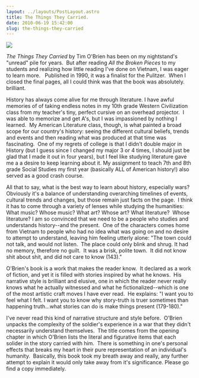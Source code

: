 ```yaml
---
layout: ../layouts/PostLayout.astro
title: The Things They Carried.
date: 2010-06-19 15:42:00
slug: the-things-they-carried
---
```


[![](http://sarahmccoy.files.wordpress.com/2010/01/things_they_carried.jpg)](http://sarahmccoy.files.wordpress.com/2010/01/things_they_carried.jpg)

_The Things They Carried_ by Tim O'Brien has been on my nightstand's "unread" pile for years.  But after reading _All the Broken Pieces_ to my students and realizing how little reading I've done on Vietnam, I was eager to learn more.   Published in 1990, it was a finalist for the Pulitzer.  When I closed the final pages, all I could think was that the book was absolutely. brilliant.  
  
History has always come alive for me through literature. I have awful memories of of taking endless notes in my 10th grade Western Civilization class from my teacher's tiny, perfect cursive on an overhead projector.  I was able to memorize and get A's, but I was impassioned by nothing I learned.  My American Literature class, though, is what painted a broad scope for our country's history: seeing the different cultural beliefs, trends and events and then reading what was produced at that time was fascinating.  One of my regrets of college is that I didn't double major in History (but I guess since I changed my major 3 or 4 times, I should just be glad that I made it out in four years), but I feel like studying literature gave me a a desire to keep learning about it. My assignment to teach 7th and 8th grade Social Studies my first year (basically ALL of American history!) also served as a good crash course.  
  
All that to say, what is the best way to learn about history, especially wars? Obviously it's a balance of understanding overarching timelines of events, cultural trends and changes, but those remain just facts on the page.  I think it has to come through a variety of lenses while studying the humanities: What music? Whose music? What art? Whose art? What literature?  Whose literature? I am so convinced that we need to be a people who studies and understands history--and the present.  One of the characters comes home from Vietnam to people who had no idea what was going on and no desire to attempt to understand, leaving him feeling utterly alone: "The town could not talk, and would not listen.  The place could only blink and shrug. It had no memory, therefore no guilt.  It was a brisk, polite town.  It did not know shit about shit, and did not care to know (143)."  
  
O'Brien's book is a work that makes the reader know.  It declared as a work of fiction, and yet it is filled with stories inspired by what he knows.  His narrative style is brilliant and elusive, one in which the reader never really knows what he actually witnessed and what he fictionalized--which is one of the most artistic craft moves I have ever read.  He explains: "I want you to feel what I felt. I want you to know why story-truth is truer sometimes than happening truth...what stories can do is make things present (179-180)."  
  
I've never read this kind of narrative structure and style before.  O'Brien unpacks the complexity of the soldier's experience in a war that they didn't necessarily understand themselves.  The title comes from the opening chapter in which O'Brien lists the literal and figurative items that each solider in the story carried with him.  There is something in one's personal effects that breaks my heart in their pure representation of an individual's humanity.  Basically, this book took my breath away and really, any further attempt to explain it would only take away from it's significance. Please go find a copy immediately.